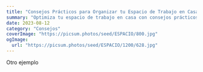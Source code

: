 ```yaml
---
title: "Consejos Prácticos para Organizar tu Espacio de Trabajo en Casa"
summary: "Optimiza tu espacio de trabajo en casa con consejos prácticos. Organiza eficientemente para mejorar la productividad y el bienestar laboral."
date: 2023-08-12
category: "Consejos"
coverImage: "https://picsum.photos/seed/ESPACIO/800.jpg"
ogImage:
  url: "https://picsum.photos/seed/ESPACIO/1200/628.jpg"
---
```


Otro ejemplo
